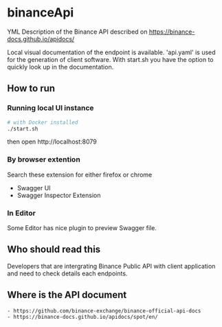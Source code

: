 # binanceApi
YML Description of the Binance API described on https://binance-docs.github.io/apidocs/

Local visual documentation of the endpoint is available.
'api.yaml' is used for the generation of client software. With start.sh you have the option to quickly look up in the documentation.

## How to run

### Running local UI instance
```bash
# with Docker installed
./start.sh

```
then open http://localhost:8079

### By browser extention
Search these extension for either firefox or chrome
- Swagger UI
- Swagger Inspector Extension

### In Editor
Some Editor has nice plugin to preview Swagger file.

## Who should read this
Developers that are intergrating Binance Public API with client application and need to check details each endpoints.

## Where is the API document
    - https://github.com/binance-exchange/binance-official-api-docs
    - https://binance-docs.github.io/apidocs/spot/en/